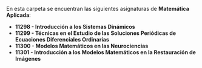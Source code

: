 En esta carpeta se encuentran las siguientes asignaturas de **Matemática Aplicada**:

- **11298 - Introducción a los Sistemas Dinámicos**  
- **11299 - Técnicas en el Estudio de las Soluciones Periódicas de Ecuaciones Diferenciales Ordinarias**  
- **11300 - Modelos Matemáticos en las Neurociencias**  
- **11301 - Introducción a los Modelos Matemáticos en la Restauración de Imágenes**  

